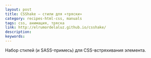 ```yaml
---
layout: post
title: CSShake — стили для «тряски»
category: recipes-html-css, manuals
tags: css, анимация, тряска
link: http://elrumordelaluz.github.io/csshake/
description:
keywords:
---
```


<p>Набор стилей (и SASS-примесь) для CSS-встряхивания элемента.</p>
